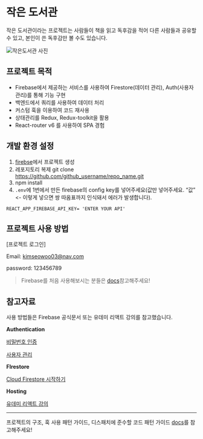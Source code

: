 # 작은 도서관
작은 도서관이라는 프로젝트는 사람들이 책을 읽고 독후감을 적어 다른 사람들과 공유할 수 있고, 본인이 쓴 독후감만 볼 수도 있습니다. 

![작은도서관 사진](https://user-images.githubusercontent.com/102151860/193737171-fbc4d2ae-94db-474a-b010-3a0cd0029bda.png)

## 프로젝트 목적
- Firebase에서 제공하는 서비스를 사용하여 Firestore(데이터 관리), Auth(사용자 관리)를 통해 기능 구현
- 백엔드에서 쿼리를 사용하여 데이터 처리
- 커스텀 훅을 이용하여 코드 재사용
- 상태관리를 Redux,  Redux-toolkit을 활용
- React-router v6 를 사용하여 SPA 경험

## 개발 환경 설정
1. [firebse](https://console.firebase.google.com/)에서 프로젝트 생성
2. 레포지토리 복제 git clone https://github.com/github_username/repo_name.git
3.  npm install
4. `.env`에 1번에서 만든 firebase의 config key를 넣어주세요(값만 넣어주세요. “값” <- 이렇게 넣으면 쌍 따옴표까지 인식돼서 에러가 발생합니다). 
```
REACT_APP_FIREBASE_API_KEY= 'ENTER YOUR API'
```
## 프로젝트 사용 방법
[프로젝트 로그인]

Email: kimseowoo03@nav.com

password: 123456789

>Firebase를 처음 사용해보시는 분들은 [docs](https://github.com/kimseowoo03/react-http-miniproject/tree/master/)참고해주세요!

## 참고자료
사용 방법들은 Firebase 공식문서 또는 유데미 리액트 강의를 참고했습니다.

**Authentication**

[비밀번호 인증](https://firebase.google.com/docs/auth/web/password-auth)

[사용자 관리](https://firebase.google.com/docs/auth/web/manage-users)

**FIrestore**

[Cloud Firestore 시작하기](https://firebase.google.com/docs/firestore/quickstart?hl=ko)

**Hosting**

[유데미 리액트 강의](https://www.udemy.com/course/best-react/)

---
프로젝트의 구조, 훅 사용 패턴 가이드, 디스패치에 준수할 코드 패턴 가이드 [docs](https://github.com/kimseowoo03/react-http-miniproject/tree/master/docs)를 참고해주세요!